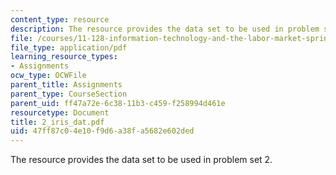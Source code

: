 ```yaml
---
content_type: resource
description: The resource provides the data set to be used in problem set 2.
file: /courses/11-128-information-technology-and-the-labor-market-spring-2005/47ff87c04e10f9d6a38fa5682e602ded_2_iris_dat.pdf
file_type: application/pdf
learning_resource_types:
- Assignments
ocw_type: OCWFile
parent_title: Assignments
parent_type: CourseSection
parent_uid: ff47a72e-6c38-11b3-c459-f258994d461e
resourcetype: Document
title: 2_iris_dat.pdf
uid: 47ff87c0-4e10-f9d6-a38f-a5682e602ded
---
```

The resource provides the data set to be used in problem set 2.


